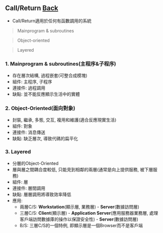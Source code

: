 ## Call/Return	[Back](./../Style.md)
- Call/Return適用於任何有函數調用的系統

> Mainprogram & subroutines

> Object-oriented

> Layered

### 1. Mainprogram & subroutines(主程序&子程序)
- 存在層次結構, 過程嵌套(可整合成模塊)
- 組件: 主程序, 子程序
- 連接件: 過程調用
- 缺點: 並不能反應顯示生活中的實體

### 2. Object-Oriented(面向對象)
- 封裝, 繼承, 多態, 交互, 複用和維護(適合反應現實生活)
- 組件: 對象
- 連接件: 消息傳送
- 缺點: 缺乏層次, 導致代碼的扁平化

### 3. Layered
- 分層的Object-Oriented
- 層與層之間耦合度較低, 只能見到相鄰的兩層(通常是向上提供服務, 被下層服務)
- 組件: 層
- 連接件: 層間調用
- 缺點: 層層調用將導致效率降低
- 應用:
	- 兩層C/S: **Workstation**(顯示層, 業務層) - **Server**(數據訪問層)
	- 三層C/S: **Client**(顯示層) - **Application Server**(應用服務器業務層, 處理客戶端訪問數據庫的操作以保證安全性) - **Server**(數據訪問層)
	- B/S: 三層C/S的一個特例, 即顯示層是一個Browser而不是客戶端 
